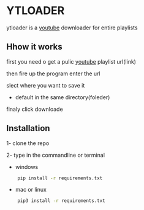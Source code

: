 # YTLOADER

ytloader is a [youtube](www.youtube.com) downloader for entire playlists 

## Hhow it works

first you need o get a pulic [youtube](www.youtube.com) playlist url(link)

then fire up the program enter the url

slect where you want to save it 
-	default in the same directory(foleder)

finaly click downloade

## Installation

1- clone the repo

2- type in the commandline or terminal 

-    windows

```bash
	pip install -r requirements.txt
```
 
-	mac or linux
    
```bash
	pip3 install -r requirements.txt
```


